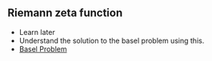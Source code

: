 ## Riemann zeta function
- Learn later
- Understand the solution to the basel problem using this.
- [Basel Problem](https://en.wikipedia.org/wiki/Basel_problem)